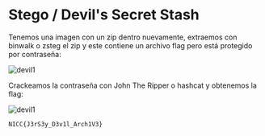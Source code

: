 # Stego / Devil's Secret Stash

Tenemos una imagen con un zip dentro nuevamente, extraemos con binwalk o zsteg el zip y este contiene un archivo flag pero está protegido por contraseña:

![devil1](https://github.com/user-attachments/assets/4dafdd01-839b-4a86-a4aa-faa9b686cc16)

Crackeamos la contraseña con John The Ripper o hashcat y obtenemos la flag:

![devil1](https://github.com/user-attachments/assets/26ad7254-ac9c-4c50-b8a4-adf95dc31826)

`NICC{J3rS3y_D3v1l_Arch1V3}`

